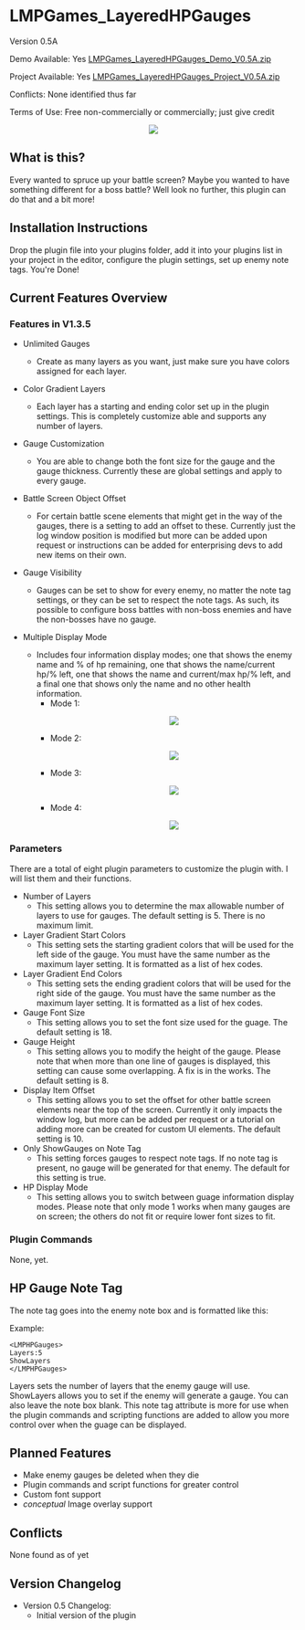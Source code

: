 # LMPGames_LayeredHPGauges
Version 0.5A

Demo Available: Yes [LMPGames_LayeredHPGauges_Demo_V0.5A.zip](http://lmpgames.com/RMMV/Plugins/LMPGames_LayeredHPGauges_Demo_V0.5Azip)

Project Available: Yes [LMPGames_LayeredHPGauges_Project_V0.5A.zip](http://lmpgames.com/RMMV/Plugins/LMPGames_LayeredHPGauges_Project_V0.5Azip)

Conflicts: None identified thus far

Terms of Use: Free non-commercially or commercially; just give credit

<p align="center"><img src="https://i.ibb.co/7nC5g1w/hpg-img1.png"/></p>

## What is this?
Every wanted to spruce up your battle screen?  Maybe you wanted to have something different for a boss battle?  Well look no further, this plugin can do that and a bit more!


## Installation Instructions
Drop the plugin file into your plugins folder, add it into your plugins list in your project in the editor, configure the plugin settings, set up enemy note tags.  You're Done!


## Current Features Overview
### Features in V1.3.5
- Unlimited Gauges
  - Create as many layers as you want, just make sure you have colors assigned for each layer.



- Color Gradient Layers
  - Each layer has a starting and ending color set up in the plugin settings.  This is completely customize able and supports any number of layers.



- Gauge Customization
  - You are able to change both the font size for the gauge and the gauge thickness.  Currently these are global settings and apply to every gauge.



- Battle Screen Object Offset
  - For certain battle scene elements that might get in the way of the gauges, there is a setting to add an offset to these.  Currently just the log window position is modified but more can be added upon request or instructions can be added for enterprising devs to add new items on their own.



- Gauge Visibility
  - Gauges can be set to show for every enemy, no matter the note tag settings, or they can be set to respect the note tags.  As such, its possible to configure boss battles with non-boss enemies and have the non-bosses have no gauge.



- Multiple Display Mode
  - Includes four information display modes; one that shows the enemy name and % of hp remaining, one that shows the name/current hp/% left, one that shows the name and current/max hp/% left, and a final one that shows only the name and no other health information.
    - Mode 1:  <p align="center"><img src="https://i.ibb.co/zstD2YQ/lhg-m1.png"/></p>
    - Mode 2:  <p align="center"><img src="https://i.ibb.co/wJ5Yvy9/lhg-m2.png"/></p>
    - Mode 3:  <p align="center"><img src="https://i.ibb.co/5FGdpFr/lhg-m3.png"/></p>
    - Mode 4:  <p align="center"><img src="https://i.ibb.co/HVG27wR/lhg-m4.png"/></p>





### Parameters
There are a total of eight plugin parameters to customize the plugin with.  I will list them and their functions.

- Number of Layers
  - This setting allows you to determine the max allowable number of layers to use for gauges.  The default setting is 5.  There is no maximum limit.
- Layer Gradient Start Colors
  - This setting sets the starting gradient colors that will be used for the left side of the gauge.  You must have the same number as the maximum layer setting.  It is formatted as a list of hex codes.
- Layer Gradient End Colors
  - This setting sets the ending gradient colors that will be used for the right side of the gauge.  You must have the same number as the maximum layer setting.  It is formatted as a list of hex codes.
- Gauge Font Size
  - This setting allows you to set the font size used for the guage.  The default setting is 18.
- Gauge Height
  - This setting allows you to modify the height of the gauge.  Please note that when more than one line of gauges is displayed, this setting can cause some overlapping.  A fix is in the works.  The default setting is 8.
- Display Item Offset
  - This setting allows you to set the offset for other battle screen elements near the top of the screen.  Currently it only impacts the window log, but more can be added per request or a tutorial on adding more can be created for custom UI elements.  The default setting is 10.
- Only ShowGauges on Note Tag
  - This setting forces gauges to respect note tags.  If no note tag is present, no gauge will be generated for that enemy.  The default for this setting is true.
- HP Display Mode
  - This setting allows you to switch between guage information display modes.  Please note that only mode 1 works when many gauges are on screen; the others do not fit or require lower font sizes to fit.



### Plugin Commands
None, yet.



## HP Gauge Note Tag
The note tag goes into the enemy note box and is formatted like this:

Example:
```
<LMPHPGauges>
Layers:5
ShowLayers
</LMPHPGauges>
```

Layers sets the number of layers that the enemy gauge will use.
ShowLayers allows you to set if the enemy will generate a gauge.  You can also leave the note box blank.  This note tag attribute is more for use when the plugin commands and scripting functions are added to allow you more control over when the guage can be displayed.



## Planned Features
- Make enemy gauges be deleted when they die
- Plugin commands and script functions for greater control
- Custom font support
- *conceptual* Image overlay support



## Conflicts
None found as of yet

## Version Changelog
- Version 0.5 Changelog:
  - Initial version of the plugin

